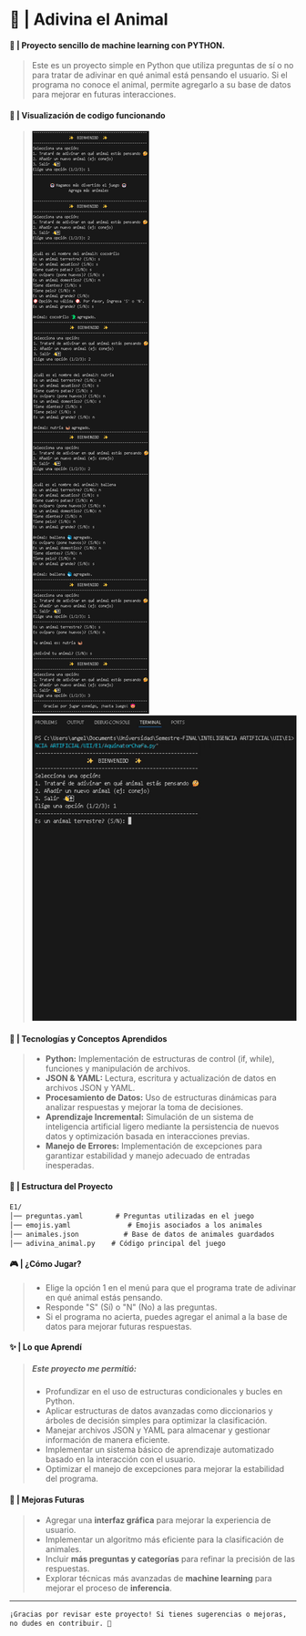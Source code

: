 # 🐾 | Adivina el Animal
#### 🐍 | Proyecto sencillo de machine learning con PYTHON.
> Este es un proyecto simple en Python que utiliza preguntas de sí o no para tratar de adivinar en qué animal está pensando el usuario. Si el programa no conoce el animal, permite agregarlo a su base de datos para mejorar en futuras interacciones.

#### 🤖 | Visualización de codigo funcionando
> ![Gif del codigo](/AquinatorChafa.png)
> ![Gif del codigo](/Gif-AdivinaAnimal.gif)

#### 🚀 | Tecnologías y Conceptos Aprendidos
> - **Python:** 
>Implementación de estructuras de control (if, while), funciones y manipulación de archivos.
>- **JSON & YAML:**
>Lectura, escritura y actualización de datos en archivos JSON y YAML.
>- **Procesamiento de Datos:** 
>Uso de estructuras dinámicas para analizar respuestas y mejorar la toma de decisiones.
>- **Aprendizaje Incremental:**
>Simulación de un sistema de inteligencia artificial ligero mediante la persistencia de nuevos datos y optimización basada en interacciones previas.
>- **Manejo de Errores:** 
>Implementación de excepciones para garantizar estabilidad y manejo adecuado de entradas inesperadas.

#### 📂 | Estructura del Proyecto

    E1/
    │── preguntas.yaml        # Preguntas utilizadas en el juego
    │── emojis.yaml              # Emojis asociados a los animales
    │── animales.json           # Base de datos de animales guardados
    │── adivina_animal.py    # Código principal del juego

#### 🎮 | ¿Cómo Jugar?

>- Elige la opción 1 en el menú para que el programa trate de adivinar en qué animal estás pensando.
>- Responde "S" (Sí) o "N" (No) a las preguntas.
>- Si el programa no acierta, puedes agregar el animal a la base de datos para mejorar futuras respuestas.

#### ✨ | Lo que Aprendí

>##### Este proyecto me permitió:
>- Profundizar en el uso de estructuras condicionales y bucles en Python.
>- Aplicar estructuras de datos avanzadas como diccionarios y árboles de decisión simples para optimizar la clasificación.
>- Manejar archivos JSON y YAML para almacenar y gestionar información de manera eficiente.
>- Implementar un sistema básico de aprendizaje automatizado basado en la interacción con el usuario.
>- Optimizar el manejo de excepciones para mejorar la estabilidad del programa.

#### 📌 | Mejoras Futuras

>- Agregar una **interfaz gráfica** para mejorar la experiencia de usuario.
>- Implementar un algoritmo más eficiente para la clasificación de animales.
>- Incluir **más preguntas y categorías** para refinar la precisión de las respuestas.
>- Explorar técnicas más avanzadas de **machine learning** para mejorar el proceso de **inferencia**.
---
    ¡Gracias por revisar este proyecto! Si tienes sugerencias o mejoras, no dudes en contribuir. 🦊
